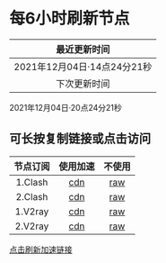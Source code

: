 # 每6小时刷新节点

|最近更新时间|
| :----: |
|2021年12月04日·14点24分21秒|
|下次更新时间|
2021年12月04日·20点24分21秒

## 可长按复制链接或点击访问
|节点订阅|使用加速|不使用|
| :----: | :----: | :----: |
|1.Clash|[cdn](https://cdn.jsdelivr.net/gh/some6508/all@master/c)|[raw](https://raw.githubusercontent.com/some6508/all/master/c)|
|2.Clash|[cdn](https://cdn.jsdelivr.net/gh/some6508/all@master/c2)|[raw](https://raw.githubusercontent.com/some6508/all/master/c2)|
|1.V2ray|[cdn](https://cdn.jsdelivr.net/gh/some6508/all@master/v)|[raw](https://raw.githubusercontent.com/some6508/all/master/v)|
|2.V2ray|[cdn](https://cdn.jsdelivr.net/gh/some6508/all@master/v2)|[raw](https://raw.githubusercontent.com/some6508/all/master/v2)|

[点击刷新加速链接](https://purge.jsdelivr.net/gh/some6508/all@master/)

